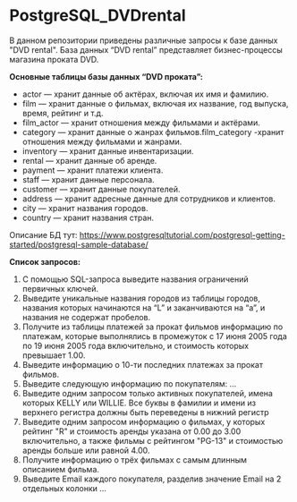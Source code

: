 # PostgreSQL_DVDrental

В данном репозитории приведены различные запросы к базе данных "DVD rental".
База данных “DVD rental” представляет бизнес-процессы магазина проката DVD.

<b>Основные таблицы базы данных “DVD проката”:</b>
<ul>
  <li>actor — хранит данные об актёрах, включая их имя и фамилию.</li>
  <li>film — хранит данные о фильмах, включая их название, год выпуска, время, рейтинг и т.д.</li>
  <li>film_actor — хранит отношения между фильмами и актёрами.</li>
  <li>category — хранит данные о жанрах фильмов.film_category -хранит отношения между фильмами и жанрами.</li>
  <li>inventory — хранит данные инвентаризации.</li>
  <li>rental — хранит данные об аренде.</li>
  <li>payment — хранит платежи клиента.</li>
  <li>staff — хранит данные персонала.</li>
  <li>customer — хранит данные покупателей.</li>
  <li>address — хранит адресные данные для сотрудников и клиентов.</li>
  <li>city — хранит названия городов.</li>
  <li>country — хранит названия стран.</li>  
</ul>

Описание БД тут: https://www.postgresqltutorial.com/postgresql-getting-started/postgresql-sample-database/

<b>Cписок запросов:</b>
<ol>
  <li>С помощью SQL-запроса выведите названия ограничений первичных ключей.</li>
  <li>Выведите уникальные названия городов из таблицы городов, названия которых начинаются на “L” и заканчиваются на “a”, и названия не содержат пробелов.</li>
  <li>Получите из таблицы платежей за прокат фильмов информацию по платежам, которые выполнялись в промежуток с 17 июня 2005 года по 19 июня 2005 года включительно, 
      и стоимость которых превышает 1.00.</li>
  <li>Выведите информацию о 10-ти последних платежах за прокат фильмов.</li>
  <li>Выведите следующую информацию по покупателям: ...</li>
  <li>Выведите одним запросом только активных покупателей, имена которых KELLY или WILLIE. Все буквы в фамилии и имени из верхнего регистра должны быть переведены в нижний регистр</li>
  <li>Выведите одним запросом информацию о фильмах, у которых рейтинг "R" и стоимость аренды указана от 0.00 до 3.00 включительно, а также фильмы c рейтингом "PG-13" и стоимостью аренды больше или равной 4.00.</li>
  <li>Получите информацию о трёх фильмах с самым длинным описанием фильма.</li>
  <li>Выведите Email каждого покупателя, разделив значение Email на 2 отдельных колонки ...</li> 
</ol>

<!--<b>Модель ER “DVD rental”</b>-->
<!--![DVDrental_ERmodel](https://user-images.githubusercontent.com/38960003/212486435-8204702a-1bb0-40dc-8fb6-9eed1fd45a4c.png)-->

